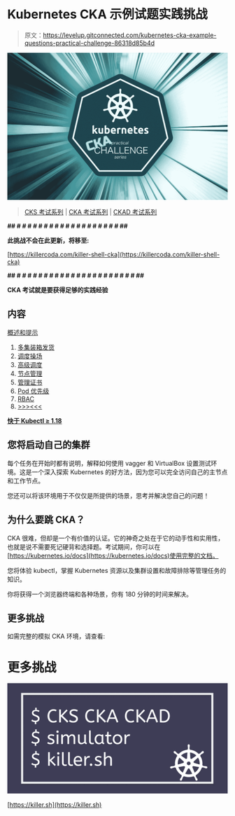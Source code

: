 # Kubernetes CKA 示例试题实践挑战

> 原文：<https://levelup.gitconnected.com/kubernetes-cka-example-questions-practical-challenge-86318d85b4d>

![](img/74e294d8a217b1011e0f365d25e6e430.png)

> [CKS 考试系列](https://killer.sh/r?d=cks-series) | [CKA 考试系列](https://killer.sh/r?d=cka-series) | [CKAD 考试系列](https://killer.sh/r?d=ckad-series)

**## # # # # # # # # # # # # # # # # # # # ##**

**此挑战不会在此更新，将移至:**

[https://killercoda.com/killer-shell-cka](https://killercoda.com/killer-shell-cka)

**## # # # # # # # # # # # # # # # # # # # # # # ##**

**CKA 考试就是要获得足够的实践经验**

## 内容

[概述和提示](https://wuestkamp.medium.com/kubernetes-cka-example-questions-practical-challenge-86318d85b4d?source=friends_link&sk=cb63eb0edd1210851f01df24b2142db2)

1.  [多集装箱发货](https://medium.com/faun/kubernetes-cka-hands-on-challenge-1-multi-container-issue-5a8c007686ed?source=friends_link&sk=09c7599363ac101fb8ff88b4b63ac917)
2.  [调度操场](/kubernetes-cka-hands-on-challenge-2-scheduler-playground-f6c0ea7389ca?source=friends_link&sk=83a5765cd5e1dc4e82b0c63fe2ddcfbe)
3.  [高级调度](https://codeburst.io/kubernetes-cka-hands-on-challenge-3-advanced-scheduling-3fbeb67f2f2?source=friends_link&sk=afaf807f50d5719fdc7154fd9e8c88e6)
4.  [节点管理](https://medium.com/@wuestkamp/kubernetes-cka-hands-on-challenge-4-node-management-df7bf48897d3?source=friends_link&sk=68fe7bbbcb617cd07f8964e8e219ed70)
5.  [管理证书](https://medium.com/@wuestkamp/kubernetes-cka-hands-on-challenge-5-manage-certificates-8d756d842138?source=friends_link&sk=d203639188e4be533e3cd4a0e172ead4)
6.  [Pod 优先级](https://medium.com/@wuestkamp/kubernetes-cka-hands-on-challenge-6-pod-priority-1fe95f613ac5?source=friends_link&sk=7f9ea22abbe4b0c5c1758e756c3ff2cf)
7.  [RBAC](https://medium.com/@wuestkamp/kubernetes-cka-hands-on-challenge-7-rbac-ac1cf1684dd5?sk=3b83a0a1f4e2059f1176e3ab4f5f82d6)
8.  [>>><<<](https://killercoda.com/killer-shell-cka)

[**快于 Kubectl ≥ 1.18**](https://medium.com/@wuestkamp/be-fast-with-kubectl-1-18-ckad-cka-31be00acc443?source=friends_link&sk=a66ae3c7b7ee85cb9c43129e7cf406e6)

## 您将启动自己的集群

每个任务在开始时都有说明，解释如何使用 vagger 和 VirtualBox 设置测试环境。这是一个深入探索 Kubernetes 的好方法，因为您可以完全访问自己的主节点和工作节点。

您还可以将该环境用于不仅仅是所提供的场景，思考并解决您自己的问题！

## 为什么要跳 CKA？

CKA 很难，但却是一个有价值的认证。它的神奇之处在于它的动手性和实用性，也就是说不需要死记硬背和选择题。考试期间，你可以在[https://kubernetes.io/docs](https://kubernetes.io/docs)使用完整的文档。

您将体验 kubectl，掌握 Kubernetes 资源以及集群设置和故障排除等管理任务的知识。

你将获得一个浏览器终端和各种场景，你有 180 分钟的时间来解决。

## 更多挑战

如需完整的模拟 CKA 环境，请查看:

# 更多挑战

[![](img/e6db5b8d08b4c37d1b9965cb228e3d78.png)](https://killer.sh)

[https://killer.sh](https://killer.sh)